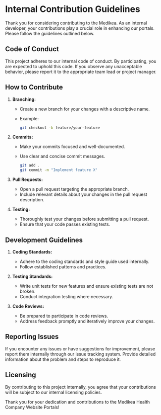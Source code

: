 # Internal Contribution Guidelines

Thank you for considering contributing to the Medikea. As an internal developer, your contributions play a crucial role in enhancing our portals. Please follow the guidelines outlined below.

## Code of Conduct

This project adheres to our internal code of conduct. By participating, you are expected to uphold this code. If you observe any unacceptable behavior, please report it to the appropriate team lead or project manager.

## How to Contribute

1. **Branching:**
   - Create a new branch for your changes with a descriptive name.
   - Example:

     ```bash
     git checkout -b feature/your-feature
     ```

2. **Commits:**
   - Make your commits focused and well-documented.
   - Use clear and concise commit messages.

     ```bash
     git add .
     git commit -m "Implement feature X"
     ```

3. **Pull Requests:**
   - Open a pull request targeting the appropriate branch.
   - Include relevant details about your changes in the pull request description.

4. **Testing:**
   - Thoroughly test your changes before submitting a pull request.
   - Ensure that your code passes existing tests.

## Development Guidelines

1. **Coding Standards:**
   - Adhere to the coding standards and style guide used internally.
   - Follow established patterns and practices.

2. **Testing Standards:**
   - Write unit tests for new features and ensure existing tests are not broken.
   - Conduct integration testing where necessary.

3. **Code Reviews:**
   - Be prepared to participate in code reviews.
   - Address feedback promptly and iteratively improve your changes.

## Reporting Issues

If you encounter any issues or have suggestions for improvement, please report them internally through our issue tracking system. Provide detailed information about the problem and steps to reproduce it.

## Licensing

By contributing to this project internally, you agree that your contributions will be subject to our internal licensing policies.

Thank you for your dedication and contributions to the Medikea Health Company Website Portals!
